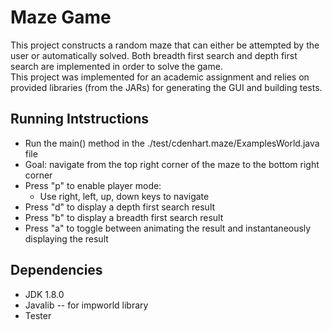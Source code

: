 # Maze Game

This project constructs a random maze that can either be attempted by the user or automatically 
solved.  Both breadth first search and depth first search are implemented in order to solve the game.  
This project was implemented for an academic assignment and relies on provided libraries (from the 
JARs) for generating the GUI and building tests. 

## Running Intstructions
* Run the main() method in the ./test/cdenhart.maze/ExamplesWorld.java file
* Goal: navigate from the top right corner of the maze to the bottom right corner
* Press "p" to enable player mode:
  - Use right, left, up, down keys to navigate
* Press "d" to display a depth first search result
* Press "b" to display a breadth first search result
* Press "a" to toggle between animating the result and instantaneously displaying the result

## Dependencies
* JDK 1.8.0
* Javalib -- for impworld library
* Tester
